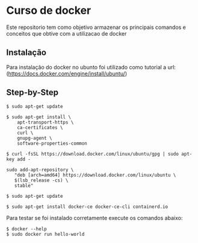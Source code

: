# Curso de docker
Este repositorio tem como objetivo armazenar os principais comandos e conceitos que obtive com a utilizacao de docker

## Instalação
Para instalação do docker no ubunto foi utilizado como tutorial a url:(https://docs.docker.com/engine/install/ubuntu/)

## Step-by-Step

```shell
$ sudo apt-get update

$ sudo apt-get install \
    apt-transport-https \
    ca-certificates \
    curl \
    gnupg-agent \
    software-properties-common
    
$ curl -fsSL https://download.docker.com/linux/ubuntu/gpg | sudo apt-key add -

sudo add-apt-repository \
   "deb [arch=amd64] https://download.docker.com/linux/ubuntu \
   $(lsb_release -cs) \
   stable"

$ sudo apt-get update

$ sudo apt-get install docker-ce docker-ce-cli containerd.io

```
Para testar se foi instalado corretamente execute os comandos abaixo:

```shell
$ docker --help
$ sudo docker run hello-world
```
